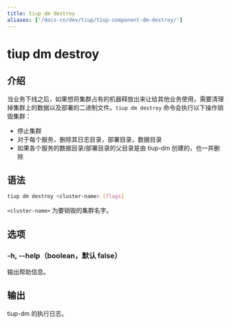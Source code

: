```yaml
---
title: tiup dm destroy
aliases: ['/docs-cn/dev/tiup/tiup-component-dm-destroy/']
---
```


# tiup dm destroy

## 介绍

当业务下线之后，如果想将集群占有的机器释放出来让给其他业务使用，需要清理掉集群上的数据以及部署的二进制文件。`tiup dm destroy` 命令会执行以下操作销毁集群：

- 停止集群
- 对于每个服务，删除其日志目录，部署目录，数据目录
- 如果各个服务的数据目录/部署目录的父目录是由 tiup-dm 创建的，也一并删除

## 语法

```sh
tiup dm destroy <cluster-name> [flags]
```

`<cluster-name>` 为要销毁的集群名字。

## 选项

### -h, --help（boolean，默认 false）

输出帮助信息。

## 输出

tiup-dm 的执行日志。